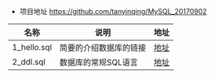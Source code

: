 - 项目地址 https://github.com/tanyinqing/MySQL_20170902

|名称|说明|地址|
|---|---|---|
|1_hello.sql|简要的介绍数据库的链接|[地址](https://github.com/tanyinqing/MySQL_20170902/blob/master/day1/1_hello.sql)|
|2_ddl.sql|数据库的常规SQL语言|[地址](https://github.com/tanyinqing/MySQL_20170902/blob/master/day1/2_ddl.sql)|
